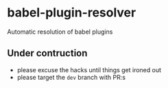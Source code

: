 # babel-plugin-resolver
Automatic resolution of babel plugins

## Under contruction
* please excuse the hacks until things get ironed out
* please target the `dev` branch with PR:s